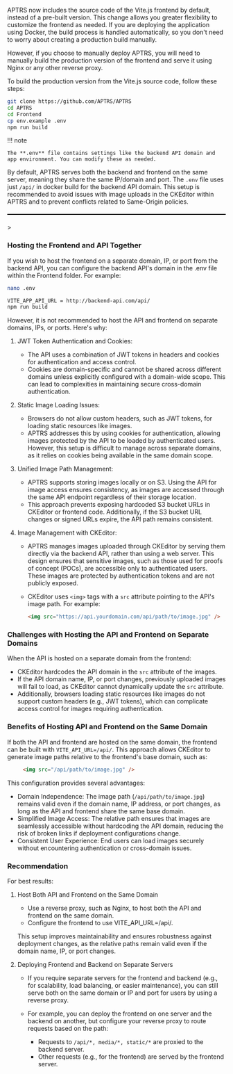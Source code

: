 APTRS now includes the source code of the Vite.js frontend by default, instead of a pre-built version. This change allows you greater flexibility to customize the frontend as needed. If you are deploying the application using Docker, the build process is handled automatically, so you don't need to worry about creating a production build manually.

However, if you choose to manually deploy APTRS, you will need to manually build the production version of the frontend and serve it using Nginx or any other reverse proxy.

To build the production version from the Vite.js source code, follow these steps:




``` bash
git clone https://github.com/APTRS/APTRS
cd APTRS
cd Frontend
cp env.example .env
npm run build
```

!!! note

    The **.env** file contains settings like the backend API domain and app environment. You can modify these as needed.


By default, APTRS serves both the backend and frontend on the same server, meaning they share the same IP/domain and port. The ``.env`` file uses just ``/api/`` in docker build for the backend API domain. This setup is recommended to avoid issues with image uploads in the CKEditor within APTRS and to prevent conflicts related to Same-Origin policies.

<hr style="border: none; height: 2px; background-color: #000; margin: 20px 0;">>





### Hosting the Frontend and API Together

If you wish to host the frontend on a separate domain, IP, or port from the backend API, you can configure the backend API's domain in the .env file within the Frontend folder. For example:


```bash
nano .env

VITE_APP_API_URL = http://backend-api.com/api/
npm run build
```

However, it is not recommended to host the API and frontend on separate domains, IPs, or ports. Here's why:

1. JWT Token Authentication and Cookies:

    - The API uses a combination of JWT tokens in headers and cookies for authentication and access control.
    - Cookies are domain-specific and cannot be shared across different domains unless explicitly configured with a domain-wide scope. This can lead to complexities in maintaining secure cross-domain authentication.

2. Static Image Loading Issues:

    - Browsers do not allow custom headers, such as JWT tokens, for loading static resources like images.
    - APTRS addresses this by using cookies for authentication, allowing images protected by the API to be loaded by authenticated users. However, this setup is difficult to manage across separate domains, as it relies on cookies being available in the same domain scope.

4. Unified Image Path Management:

    - APTRS supports storing images locally or on S3. Using the API for image access ensures consistency, as images are accessed through the same API endpoint regardless of their storage location.
    - This approach prevents exposing hardcoded S3 bucket URLs in CKEditor or frontend code. Additionally, if the S3 bucket URL changes or signed URLs expire, the API path remains consistent.

4. Image Management with CKEditor:

    - APTRS manages images uploaded through CKEditor by serving them directly via the backend API, rather than using a web server. This design ensures that sensitive images, such as those used for proofs of concept (POCs), are accessible only to authenticated users. These images are protected by authentication tokens and are not publicly exposed.
    - CKEditor uses ``<img>`` tags with a ``src`` attribute pointing to the API's image path. For example:

        ```html
        <img src="https://api.yourdomain.com/api/path/to/image.jpg" />
        ```

### Challenges with Hosting the API and Frontend on Separate Domains

When the API is hosted on a separate domain from the frontend:

- CKEditor hardcodes the API domain in the ``src`` attribute of the images.
- If the API domain name, IP, or port changes, previously uploaded images will fail to load, as CKEditor cannot dynamically update the ``src`` attribute.
- Additionally, browsers loading static resources like images do not support custom headers (e.g., JWT tokens), which can complicate access control for images requiring authentication.

### Benefits of Hosting API and Frontend on the Same Domain

If both the API and frontend are hosted on the same domain, the frontend can be built with ``VITE_API_URL=/api/``. This approach allows CKEditor to generate image paths relative to the frontend's base domain, such as:

```html
     <img src="/api/path/to/image.jpg" />
```

This configuration provides several advantages:

- Domain Independence: The image path (``/api/path/to/image.jpg``) remains valid even if the domain name, IP address, or port changes, as long as the API and frontend share the same base domain.
- Simplified Image Access: The relative path ensures that images are seamlessly accessible without hardcoding the API domain, reducing the risk of broken links if deployment configurations change.
- Consistent User Experience: End users can load images securely without encountering authentication or cross-domain issues.



### Recommendation
For best results:

1. Host Both API and Frontend on the Same Domain

    - Use a reverse proxy, such as Nginx, to host both the API and frontend on the same domain.
    - Configure the frontend to use VITE_API_URL=/api/.

    This setup improves maintainability and ensures robustness against deployment changes, as the relative paths remain valid even if the domain name, IP, or port changes.

2. Deploying Frontend and Backend on Separate Servers

    - If you require separate servers for the frontend and backend (e.g., for scalability, load balancing, or easier maintenance), you can still serve both on the same domain or IP and port for users by using a reverse proxy.

    - For example, you can deploy the frontend on one server and the backend on another, but configure your reverse proxy to route requests based on the path:

        - Requests to ``/api/*, media/*, static/*`` are proxied to the backend server.
        - Other requests (e.g., for the frontend) are served by the frontend server.